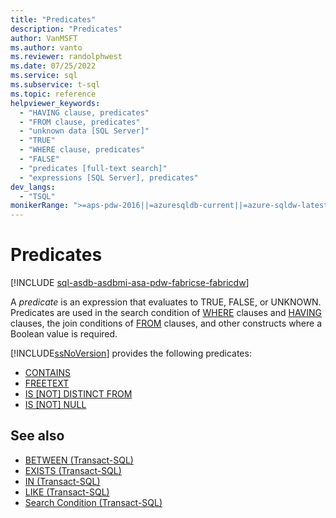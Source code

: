 ```yaml
---
title: "Predicates"
description: "Predicates"
author: VanMSFT
ms.author: vanto
ms.reviewer: randolphwest
ms.date: 07/25/2022
ms.service: sql
ms.subservice: t-sql
ms.topic: reference
helpviewer_keywords:
  - "HAVING clause, predicates"
  - "FROM clause, predicates"
  - "unknown data [SQL Server]"
  - "TRUE"
  - "WHERE clause, predicates"
  - "FALSE"
  - "predicates [full-text search]"
  - "expressions [SQL Server], predicates"
dev_langs:
  - "TSQL"
monikerRange: ">=aps-pdw-2016||=azuresqldb-current||=azure-sqldw-latest||>=sql-server-2016||>=sql-server-linux-2017||=azuresqldb-mi-current||=fabric"
---
```

# Predicates

[!INCLUDE [sql-asdb-asdbmi-asa-pdw-fabricse-fabricdw](../../includes/applies-to-version/sql-asdb-asdbmi-asa-pdw-fabricse-fabricdw.md)]

A *predicate* is an expression that evaluates to TRUE, FALSE, or UNKNOWN. Predicates are used in the search condition of [WHERE](../../t-sql/queries/where-transact-sql.md) clauses and [HAVING](../../t-sql/queries/select-having-transact-sql.md) clauses, the join conditions of [FROM](../../t-sql/queries/from-transact-sql.md) clauses, and other constructs where a Boolean value is required.


[!INCLUDE[ssNoVersion](../../includes/ssnoversion-md.md)] provides the following predicates:

- [CONTAINS](contains-transact-sql.md)
- [FREETEXT](freetext-transact-sql.md)
- [IS &#91;NOT&#93; DISTINCT FROM](is-distinct-from-transact-sql.md)
- [IS &#91;NOT&#93; NULL](is-null-transact-sql.md)

## See also

- [BETWEEN &#40;Transact-SQL&#41;](../../t-sql/language-elements/between-transact-sql.md)
- [EXISTS &#40;Transact-SQL&#41;](../../t-sql/language-elements/exists-transact-sql.md)
- [IN &#40;Transact-SQL&#41;](../../t-sql/language-elements/in-transact-sql.md)
- [LIKE &#40;Transact-SQL&#41;](../../t-sql/language-elements/like-transact-sql.md)
- [Search Condition &#40;Transact-SQL&#41;](../../t-sql/queries/search-condition-transact-sql.md)
